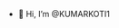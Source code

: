 - 👋 Hi, I’m @KUMARKOTI1


<!---
KUMARKOTI1/KUMARKOTI1 is a ✨ special ✨ repository because its `README.md` (this file) appears on your GitHub profile.
You can click the Preview link to take a look at your changes.
--->
